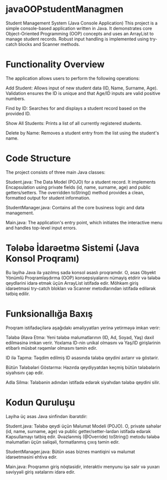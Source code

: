# javaOOPstudentManagmen
Student Management System (Java Console Application)
This project is a simple console-based application written in Java. It demonstrates core Object-Oriented Programming (OOP) concepts and uses an ArrayList to manage student records. Robust input handling is implemented using try-catch blocks and Scanner methods.

# Functionality Overview
The application allows users to perform the following operations:

Add Student: Allows input of new student data (ID, Name, Surname, Age). Validation ensures the ID is unique and that Age/ID inputs are valid positive numbers.

Find by ID: Searches for and displays a student record based on the provided ID.

Show All Students: Prints a list of all currently registered students.

Delete by Name: Removes a student entry from the list using the student's name.

# Code Structure
The project consists of three main Java classes:

Student.java: The Data Model (POJO) for a student record. It implements Encapsulation using private fields (id, name, surname, age) and public getters/setters. The overridden toString() method provides a clean, formatted output for student information.

StudentManager.java: Contains all the core business logic and data management.

Main.java: The application's entry point, which initiates the interactive menu and handles top-level input errors.

# Tələbə İdarəetmə Sistemi (Java Konsol Proqramı)
Bu layihə Java ilə yazılmış sadə konsol əsaslı proqramdır. O, əsas Obyekt Yönümlü Proqramlaşdırma (OOP) konsepsiyalarını nümayiş etdirir və tələbə qeydlərini idarə etmək üçün ArrayList istifadə edir. Möhkəm giriş idarəetməsi try-catch blokları və Scanner metodlarından istifadə edilərək tətbiq edilir.

# Funksionallığa Baxış
Proqram istifadəçilərə aşağıdakı əməliyyatları yerinə yetirməyə imkan verir:

Tələbə Əlavə Etmə: Yeni tələbə məlumatlarının (ID, Ad, Soyad, Yaş) daxil edilməsinə imkan verir. Yoxlama ID-nin unikal olmasını və Yaş/ID girişlərinin etibarlı müsbət rəqəmlər olmasını təmin edir.

ID ilə Tapma: Təqdim edilmiş ID əsasında tələbə qeydini axtarır və göstərir.

Bütün Tələbələri Göstərmə: Hazırda qeydiyyatdan keçmiş bütün tələbələrin siyahısını çap edir.

Adla Silmə: Tələbənin adından istifadə edərək siyahıdan tələbə qeydini silir.

# Kodun Quruluşu
Layihə üç əsas Java sinfindən ibarətdir:

Student.java: Tələbə qeydi üçün Məlumat Modeli (POJO). O, private sahələr (id, name, surname, age) və public getter/setter-lərdən istifadə edərək Kapsullamayı tətbiq edir. Əvəzlənmiş (@Override) toString() metodu tələbə məlumatları üçün səliqəli, formatlanmış çıxış təmin edir.

StudentManager.java: Bütün əsas biznes məntiqini və məlumat idarəetməsini ehtiva edir.

Main.java: Proqramın giriş nöqtəsidir, interaktiv menyunu işə salır və yuxarı səviyyəli giriş xətalarını idarə edir.
